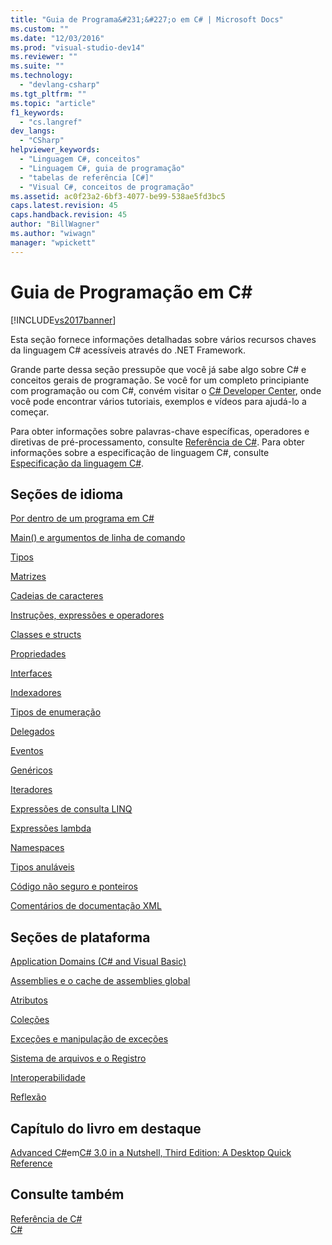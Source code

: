 ```yaml
---
title: "Guia de Programa&#231;&#227;o em C# | Microsoft Docs"
ms.custom: ""
ms.date: "12/03/2016"
ms.prod: "visual-studio-dev14"
ms.reviewer: ""
ms.suite: ""
ms.technology: 
  - "devlang-csharp"
ms.tgt_pltfrm: ""
ms.topic: "article"
f1_keywords: 
  - "cs.langref"
dev_langs: 
  - "CSharp"
helpviewer_keywords: 
  - "Linguagem C#, conceitos"
  - "Linguagem C#, guia de programação"
  - "tabelas de referência [C#]"
  - "Visual C#, conceitos de programação"
ms.assetid: ac0f23a2-6bf3-4077-be99-538ae5fd3bc5
caps.latest.revision: 45
caps.handback.revision: 45
author: "BillWagner"
ms.author: "wiwagn"
manager: "wpickett"
---
```

# Guia de Programa&#231;&#227;o em C# #
[!INCLUDE[vs2017banner](../../csharp/includes/vs2017banner.md)]

Esta seção fornece informações detalhadas sobre vários recursos chaves da linguagem C\# acessíveis através do .NET Framework.  
  
 Grande parte dessa seção pressupõe que você já sabe algo sobre C\# e conceitos gerais de programação.  Se você for um completo principiante com programação ou com C\#, convém visitar o [C\# Developer Center](http://go.microsoft.com/fwlink/?linkid=95125), onde você pode encontrar vários tutoriais, exemplos e vídeos para ajudá\-lo a começar.  
  
 Para obter informações sobre palavras\-chave específicas, operadores e diretivas de pré\-processamento, consulte [Referência de C\#](../../csharp/language-reference/index.md).  Para obter informações sobre a especificação de linguagem C\#, consulte [Especificação da linguagem C\#](../../visual-basic/reference/language-specification.md).  
  
## Seções de idioma  
 [Por dentro de um programa em C\#](../../csharp/programming-guide/inside-a-program/index.md)  
  
 [Main\(\) e argumentos de linha de comando](../../csharp/programming-guide/main-and-command-args/main-and-command-line-arguments.md)  
  
 [Tipos](../../visual-basic/reference/command-line-compiler/index.md)  
  
 [Matrizes](../../csharp/programming-guide/arrays/index.md)  
  
 [Cadeias de caracteres](../../csharp/programming-guide/strings/index.md)  
  
 [Instruções, expressões e operadores](../../visual-basic/reference/command-line-compiler/index.md)  
  
 [Classes e structs](../../csharp/programming-guide/classes-and-structs/index.md)  
  
 [Propriedades](../../csharp/programming-guide/classes-and-structs/properties.md)  
  
 [Interfaces](../../visual-basic/reference/command-line-compiler/index.md)  
  
 [Indexadores](../../csharp/programming-guide/indexers/index.md)  
  
 [Tipos de enumeração](../../csharp/programming-guide/enumeration-types.md)  
  
 [Delegados](../../csharp/programming-guide/delegates/index.md)  
  
 [Eventos](../../csharp/programming-guide/events/index.md)  
  
 [Genéricos](../../visual-basic/reference/command-line-compiler/index.md)  
  
 [Iteradores](../Topic/Iterators%20\(C%23%20and%20Visual%20Basic\).md)  
  
 [Expressões de consulta LINQ](../../csharp/programming-guide/linq-query-expressions/index.md)  
  
 [Expressões lambda](../../csharp/programming-guide/statements-expressions-operators/lambda-expressions.md)  
  
 [Namespaces](../../csharp/programming-guide/namespaces/index.md)  
  
 [Tipos anuláveis](../../csharp/programming-guide/nullable-types/index.md)  
  
 [Código não seguro e ponteiros](../../csharp/programming-guide/unsafe-code-pointers/index.md)  
  
 [Comentários de documentação XML](../../csharp/programming-guide/xmldoc/xml-documentation-comments.md)  
  
## Seções de plataforma  
 [Application Domains \(C\# and Visual Basic\)](http://msdn.microsoft.com/pt-br/1bc2939a-79db-4a4a-a677-4a2ce6de2b1e)  
  
 [Assemblies e o cache de assemblies global](../Topic/Assemblies%20and%20the%20Global%20Assembly%20Cache%20\(C%23%20and%20Visual%20Basic\).md)  
  
 [Atributos](../Topic/Attributes%20\(C%23%20and%20Visual%20Basic\).md)  
  
 [Coleções](../Topic/Collections%20\(C%23%20and%20Visual%20Basic\).md)  
  
 [Exceções e manipulação de exceções](../../csharp/programming-guide/exceptions/exceptions-and-exception-handling.md)  
  
 [Sistema de arquivos e o Registro](../../csharp/programming-guide/file-system/file-system-and-the-registry.md)  
  
 [Interoperabilidade](../../csharp/programming-guide/interop/interoperability.md)  
  
 [Reflexão](../Topic/Reflection%20\(C%23%20and%20Visual%20Basic\).md)  
  
## Capítulo do livro em destaque  
 [Advanced C\#](http://go.microsoft.com/fwlink/?LinkId=195407)em[C\# 3.0 in a Nutshell, Third Edition: A Desktop Quick Reference](http://go.microsoft.com/fwlink/?LinkId=195406)  
  
## Consulte também  
 [Referência de C\#](../../csharp/language-reference/index.md)   
 [C\#](../../csharp/csharp.md)